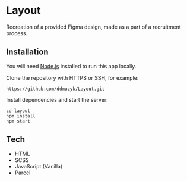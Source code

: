 # Layout

Recreation of a provided Figma design, made as a part of a recruitment process.

## Installation
You will need [Node.js](https://nodejs.org/en) installed to run this app locally.

Clone the repository with HTTPS or SSH, for example:
```
https://github.com/ddmuzyk/Layout.git
```

Install dependencies and start the server:

```
cd layout
npm install
npm start
```

## Tech

* HTML
* SCSS
* JavaScript (Vanilla)
* Parcel
